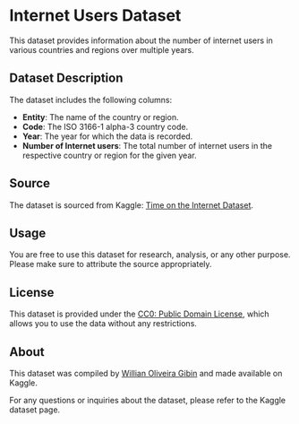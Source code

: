 # Internet Users Dataset

This dataset provides information about the number of internet users in various countries and regions over multiple years.

## Dataset Description

The dataset includes the following columns:

- **Entity**: The name of the country or region.
- **Code**: The ISO 3166-1 alpha-3 country code.
- **Year**: The year for which the data is recorded.
- **Number of Internet users**: The total number of internet users in the respective country or region for the given year.

## Source

The dataset is sourced from Kaggle: [Time on the Internet Dataset](https://www.kaggle.com/datasets/willianoliveiragibin/time-the-internet).

## Usage

You are free to use this dataset for research, analysis, or any other purpose. Please make sure to attribute the source appropriately.

## License

This dataset is provided under the [CC0: Public Domain License](https://creativecommons.org/publicdomain/zero/1.0/), which allows you to use the data without any restrictions.

## About

This dataset was compiled by [Willian Oliveira Gibin](https://www.kaggle.com/willianoliveiragibin) and made available on Kaggle.

For any questions or inquiries about the dataset, please refer to the Kaggle dataset page.

